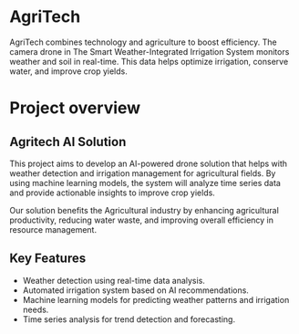 # AgriTech
AgriTech combines technology and agriculture to boost efficiency. The camera drone in The Smart Weather-Integrated Irrigation System monitors weather and soil in real-time. This data helps optimize irrigation, conserve water, and improve crop yields.
# Project overview
## Agritech AI Solution
This project aims to develop an AI-powered drone solution that helps with weather detection and irrigation management for agricultural fields. By using machine learning models, the system will analyze time series data and provide actionable insights to improve crop yields.

Our solution benefits the Agricultural industry by enhancing agricultural productivity, reducing water waste, and improving overall efficiency in resource management.

## Key Features
- Weather detection using real-time data analysis.
- Automated irrigation system based on AI recommendations.
- Machine learning models for predicting weather patterns and irrigation needs.
- Time series analysis for trend detection and forecasting.
